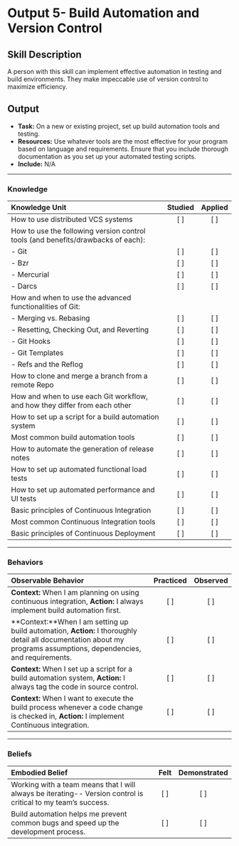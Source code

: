 # Output 5- Build Automation and Version Control 

## Skill Description
A person with this skill can implement effective automation in testing and build environments. They make impeccable use of version control to maximize efficiency. 

## Output
- **Task:** On a new or existing project, set up build automation tools and testing.
- **Resources:** Use whatever tools are the most effective for your program based on language and requirements. Ensure that you include thorough documentation as you set up your automated testing scripts.
- **Include:** N/A

--- 

### Knowledge

| Knowledge Unit   |      Studied      | Applied |
|:-------------|:------------------:|:--------:|
| How to use distributed VCS systems  | [ ] | [ ]  |
| How to use the following version control tools (and benefits/drawbacks of each): | | | 
| - Git | [ ] | [ ]  |
| - Bzr  | [ ] | [ ]  |
| - Mercurial | [ ] | [ ]  |
| - Darcs | [ ] | [ ]  |
| How and when to use the advanced functionalities of Git:  |  |   |
| - Merging vs. Rebasing | [ ] | [ ]  |
| - Resetting, Checking Out, and Reverting | [ ] | [ ]  |
| - Git Hooks | [ ] | [ ]  |
| - Git Templates | [ ] | [ ]  |
| - Refs and the Reflog | [ ] | [ ]  |
| How to clone and merge a branch from a remote Repo | [ ] | [ ]  |
| How and when to use each Git workflow, and how they differ from each other | [ ] | [ ]  |
| How to set up a script for a build automation system | [ ] | [ ]  |
| Most common build automation tools | [ ] | [ ]  |
| How to automate the generation of release notes | [ ] | [ ]  |
| How to set up automated functional load tests | [ ] | [ ]  |
| How to set up automated performance and UI tests | [ ] | [ ]  |
| Basic principles of Continuous Integration | [ ] | [ ]  |
| Most common Continuous Integration tools | [ ] | [ ]  |
| Basic principles of Continuous Deployment | [ ] | [ ]  |


-------

### Behaviors

| Observable Behavior   |      Practiced      | Observed |
|:-------------|:------------------:|:--------:|
| **Context:** When I am planning on using continuous integration, **Action:** I always implement build automation first. | [ ] | [ ]  |
| **Context:**When I am setting up build automation, **Action:** I thoroughly detail all documentation about my programs assumptions, dependencies, and requirements. | [ ] | [ ]  |
| **Context:** When I set up a script for a build automation system, **Action:** I always tag the code in source control. | [ ] | [ ]  |
| **Context:** When I want to execute the build process whenever a code change is checked in, **Action:** I implement Continuous integration.  | [ ] | [ ]  |

-------

### Beliefs

| Embodied Belief   |      Felt      | Demonstrated |
|:-------------|:------------------:|:--------:|
| Working with a team means that I will always be iterating-- Version control is critical to my team’s success.  | [ ] | [ ]  |
| Build automation helps me prevent common bugs and speed up the development process.  | [ ] | [ ]  |
